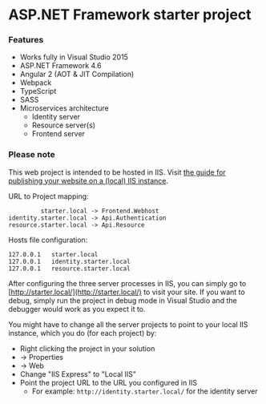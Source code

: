 # ASP.NET Framework starter project

### Features

* Works fully in Visual Studio 2015
* ASP.NET Framework 4.6
* Angular 2 (AOT & JIT Compilation)
* Webpack
* TypeScript
* SASS
* Microservices architecture
  * Identity server
  * Resource server(s)
  * Frontend server

### Please note

This web project is intended to be hosted in IIS.
Visit [the guide for publishing your website on a (local) IIS instance](https://docs.asp.net/en/latest/publishing/iis.html).


URL to Project mapping:
```
         starter.local -> Frontend.Webhost
identity.starter.local -> Api.Authentication
resource.starter.local -> Api.Resource
```

Hosts file configuration:
```
127.0.0.1   starter.local
127.0.0.1   identity.starter.local
127.0.0.1   resource.starter.local
```

After configuring the three server processes in IIS, you can simply go to [http://starter.local/](http://starter.local/) to visit your site. If you want to debug, simply run the project in debug mode in Visual Studio and the debugger would work as you expect it to.

You might have to change all the server projects to point to your local IIS instance, which you do (for each project) by:
* Right clicking the project in your solution
* -> Properties
* -> Web
* Change "IIS Express" to "Local IIS"
* Point the project URL to the URL you configured in IIS
   * For example: `http://identity.starter.local/` for the identity server
   
